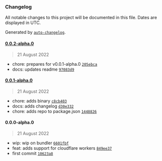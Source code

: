 ### Changelog

All notable changes to this project will be documented in this file. Dates are displayed in UTC.

Generated by [`auto-changelog`](https://github.com/CookPete/auto-changelog).

#### [0.0.2-alpha.0](https://github.com/LyraSearch/nebula/compare/0.0.1-alpha.0...0.0.2-alpha.0)

> 21 August 2022

- chore: prepares for v0.0.1-alpha.0 [`205ebca`](https://github.com/LyraSearch/nebula/commit/205ebcac3bacb1edab57e44aff05715ff414fdaa)
- docs: updates readme [`97083d9`](https://github.com/LyraSearch/nebula/commit/97083d9a2fce8176b1611a5b4128d313680946a8)

#### [0.0.1-alpha.0](https://github.com/LyraSearch/nebula/compare/0.0.0-alpha.0...0.0.1-alpha.0)

> 21 August 2022

- chore: adds binary [`c8cb403`](https://github.com/LyraSearch/nebula/commit/c8cb403845ef2b5f51f5e904400be349e3a3a455)
- docs: adds changelog [`d30e332`](https://github.com/LyraSearch/nebula/commit/d30e332e62159bdef504d2e471400dbad2039bc6)
- chore: adds repo to package.json [`1448826`](https://github.com/LyraSearch/nebula/commit/14488268faa5dcc88f5b5c4d92da528622cbd307)

#### 0.0.0-alpha.0

> 21 August 2022

- wip: wip on bundler [`6601fbf`](https://github.com/LyraSearch/nebula/commit/6601fbf730d545e09b65e75f3af75bcb29efc3a6)
- feat: adds support for cloudflare workers [`849ee37`](https://github.com/LyraSearch/nebula/commit/849ee378546d2ad7c5a76a489ce78d319122b6ee)
- first commit [`10623a8`](https://github.com/LyraSearch/nebula/commit/10623a866bb2c2bf27f98c770dee1f1a5f48b503)
